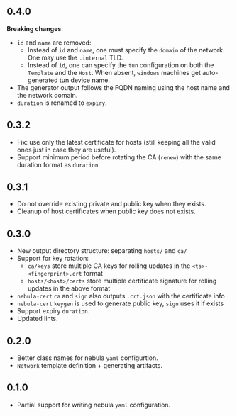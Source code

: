 ## 0.4.0

**Breaking changes**:
- `id` and `name` are removed:
  - Instead of `id` and `name`, one must specify the `domain` of the network. One may use the `.internal` TLD.
  - Instead of `id`, one can specify the `tun` configuration on both the `Template` and the `Host`. When absent,
    `windows` machines get auto-generated tun device name.
- The generator output follows the FQDN naming using the host name and the network domain.
- `duration` is renamed to `expiry`.

## 0.3.2

- Fix: use only the latest certificate for hosts (still keeping all the valid ones just in case they are useful).
- Support minimum period before rotating the CA (`renew`) with the same duration format as `duration`.

## 0.3.1

- Do not override existing private and public key when they exists.
- Cleanup of host certificates when public key does not exists.

## 0.3.0

- New output directory structure: separating `hosts/` and `ca/`
- Support for key rotation:
  - `ca/keys` store multiple CA keys for rolling updates in the `<ts>-<fingerprint>.crt` format
  - `hosts/<host>/certs` store multiple certificate signature for rolling updates in the above format
- `nebula-cert` `ca` and `sign` also outputs `.crt.json` with the certificate info
- `nebula-cert` `keygen` is used to generate public key, `sign` uses it if exists
- Support expiry `duration`.
- Updated lints.

## 0.2.0

- Better class names for nebula `yaml` configurtion.
- `Network` template definition + generating artifacts.

## 0.1.0

- Partial support for writing nebula `yaml` configuration.
